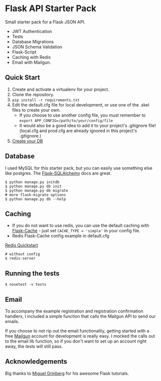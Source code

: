 # Flask API Starter Pack
Small starter pack for a Flask JSON API.
* JWT Authentication
* Tests
* Database Migrations
* JSON Schema Validation
* Flask-Script
* Caching with Redis
* Email with Mailgun.

## Quick Start

1. Create and activate a virtualenv for your project.
2. Clone the repository.
3. ```pip install -r requirements.txt```
4. Edit the default.cfg file for local development, or use one of the .skel files to create your own.
    * If you choose to use another config file, you must remember to ```export APP_CONFIG=/path/to/your/config/file```
    * It would also be a good idea to add it to your project's .gitignore file! (local.cfg and prod.cfg are already ignored in this project's .gitignore.)
4. [Create your DB](#database)


## Database
I used MySQL for this starter pack, but you can easily use something else like postgres.
The [Flask-SQLAlchemy](http://flask.pocoo.org/docs/0.12/patterns/sqlalchemy/#flask-sqlalchemy-extension) docs are great.

```
$ python manage.py initdb
$ python manage.py db init
$ python manage.py db migrate
# more flask-migrate options
$ python manage.py db --help
```

## Caching
* If you do not want to use redis, you can use the default caching with [Flask-Cache](https://pythonhosted.org/Flask-Cache/) - just set ```CACHE_TYPE = 'simple'```
in your config file.
* Redis Flask-Cache config example in default.cfg

[Redis Quickstart](https://redis.io/topics/quickstart)
```
# without config
$ redis-server
```

## Running the tests

```$ nosetest -v tests```

## Email
To accompany the example registration and registration confirmation handlers, I included a simple function that calls the Mailgun API to send our emails.

If you choose to not rip out the email functionality, getting started with a free [Mailgun](https://www.mailgun.com/) account for development is really easy.
I mocked the calls out to the email lib function, so if you don't want to set up an account right away, the tests will still pass.

## Acknowledgements
Big thanks to [Miguel Grinberg](https://blog.miguelgrinberg.com/) for his awesome Flask tutorials.
